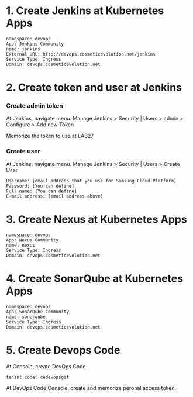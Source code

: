 
# 1. Create Jenkins at Kubernetes Apps

    namespace: devops
    App: Jenkins Community
    name: jenkins
    External URL: http://devops.cosmeticevolution.net/jenkins
    Service Type: Ingress
    Domain: devops.cosmeticevolution.net

# 2. Create token and user at Jenkins

### Create admin token

At Jenkins, navigate menu. Manage Jenkins > Security | Users > admin > Configure > Add new Token

Memorize the token to use at LAB27

### Create user

At Jenkins, navigate menu. Manage Jenkins > Security | Users > Create User 

    Username: [email address that you use for Samsung Cloud Platform]
    Password: [You can define]
    Full name: [You can define]
    E-mail address: [email address above]

# 3. Create Nexus at Kubernetes Apps

    namespace: devops
    App: Nexus Community
    name: nexus
    Service Type: Ingress
    Domain: devops.cosmeticevolution.net

# 4. Create SonarQube at Kubernetes Apps

    namespace: devops
    App: SonarQube Community
    name: sonarqube
    Service Type: Ingress
    Domain: devops.cosmeticevolution.net

# 5. Create Devops Code

At Console, create DevOps Code

    tenant code: cedevopsgit

At DevOps Code Console, create and memorize peronal access token.

    
